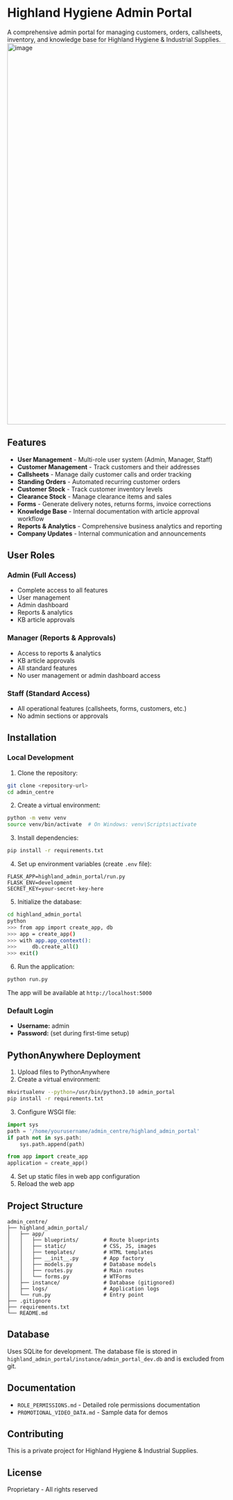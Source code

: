 # Highland Hygiene Admin Portal

A comprehensive admin portal for managing customers, orders, callsheets, inventory, and knowledge base for Highland Hygiene & Industrial Supplies.
<img width="1882" height="876" alt="image" src="https://github.com/user-attachments/assets/267cc6d7-2416-4711-ac64-68fc596cbcd3" />

## Features

- **User Management** - Multi-role user system (Admin, Manager, Staff)
- **Customer Management** - Track customers and their addresses
- **Callsheets** - Manage daily customer calls and order tracking
- **Standing Orders** - Automated recurring customer orders
- **Customer Stock** - Track customer inventory levels
- **Clearance Stock** - Manage clearance items and sales
- **Forms** - Generate delivery notes, returns forms, invoice corrections
- **Knowledge Base** - Internal documentation with article approval workflow
- **Reports & Analytics** - Comprehensive business analytics and reporting
- **Company Updates** - Internal communication and announcements

## User Roles

### Admin (Full Access)
- Complete access to all features
- User management
- Admin dashboard
- Reports & analytics
- KB article approvals

### Manager (Reports & Approvals)
- Access to reports & analytics
- KB article approvals
- All standard features
- No user management or admin dashboard access

### Staff (Standard Access)
- All operational features (callsheets, forms, customers, etc.)
- No admin sections or approvals

## Installation

### Local Development

1. Clone the repository:
```bash
git clone <repository-url>
cd admin_centre
```

2. Create a virtual environment:
```bash
python -m venv venv
source venv/bin/activate  # On Windows: venv\Scripts\activate
```

3. Install dependencies:
```bash
pip install -r requirements.txt
```

4. Set up environment variables (create `.env` file):
```env
FLASK_APP=highland_admin_portal/run.py
FLASK_ENV=development
SECRET_KEY=your-secret-key-here
```

5. Initialize the database:
```bash
cd highland_admin_portal
python
>>> from app import create_app, db
>>> app = create_app()
>>> with app.app_context():
>>>     db.create_all()
>>> exit()
```

6. Run the application:
```bash
python run.py
```

The app will be available at `http://localhost:5000`

### Default Login
- **Username:** admin
- **Password:** (set during first-time setup)

## PythonAnywhere Deployment

1. Upload files to PythonAnywhere
2. Create a virtual environment:
```bash
mkvirtualenv --python=/usr/bin/python3.10 admin_portal
pip install -r requirements.txt
```

3. Configure WSGI file:
```python
import sys
path = '/home/yourusername/admin_centre/highland_admin_portal'
if path not in sys.path:
    sys.path.append(path)

from app import create_app
application = create_app()
```

4. Set up static files in web app configuration
5. Reload the web app

## Project Structure

```
admin_centre/
├── highland_admin_portal/
│   ├── app/
│   │   ├── blueprints/        # Route blueprints
│   │   ├── static/            # CSS, JS, images
│   │   ├── templates/         # HTML templates
│   │   ├── __init__.py        # App factory
│   │   ├── models.py          # Database models
│   │   ├── routes.py          # Main routes
│   │   └── forms.py           # WTForms
│   ├── instance/              # Database (gitignored)
│   ├── logs/                  # Application logs
│   └── run.py                 # Entry point
├── .gitignore
├── requirements.txt
└── README.md
```

## Database

Uses SQLite for development. The database file is stored in `highland_admin_portal/instance/admin_portal_dev.db` and is excluded from git.

## Documentation

- `ROLE_PERMISSIONS.md` - Detailed role permissions documentation
- `PROMOTIONAL_VIDEO_DATA.md` - Sample data for demos

## Contributing

This is a private project for Highland Hygiene & Industrial Supplies.

## License

Proprietary - All rights reserved
